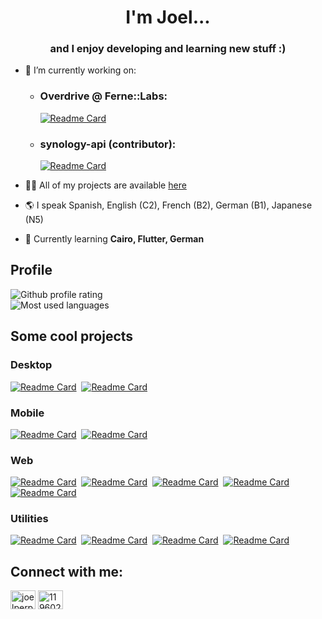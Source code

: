 <h1 align="center">I'm Joel...</h1>
<h3 align="center">and I enjoy developing and learning new stuff :)</h3>

- 🔭 I’m currently working on:
  - ### Overdrive @ Ferne::Labs:  
    [![Readme Card](https://github-readme-stats-jns1yovbs-joeperpetua.vercel.app/api/pin/?username=FerneLabs&repo=Overdrive&theme=dark)](https://github.com/FerneLabs/Overdrive) 
  - ### synology-api (contributor):
    [![Readme Card](https://github-readme-stats-jns1yovbs-joeperpetua.vercel.app/api/pin/?username=N4S4&repo=synology-api&theme=dark)](https://github.com/N4S4/synology-api) 

- 👨‍💻 All of my projects are available [here](https://joeperpetua.github.io/)

- 🌎 I speak Spanish, English (C2), French (B2), German (B1), Japanese (N5)

- 🌱 Currently learning **Cairo, Flutter, German**

## Profile
![Github profile rating](https://github-readme-stats-jns1yovbs-joeperpetua.vercel.app/api?username=joeperpetua&show_icons=true&theme=dark&locale=en)            
![Most used languages](https://github-readme-stats-jns1yovbs-joeperpetua.vercel.app/api/top-langs/?username=joeperpetua&layout=compact&theme=dark&locale=en&hide=TSQL,CSS,HTML&langs_count=6) 

## Some cool projects
### Desktop
[![Readme Card](https://github-readme-stats-jns1yovbs-joeperpetua.vercel.app/api/pin/?username=joeperpetua&repo=WindowsAdvancedAttributesManager&theme=dark)](https://github.com/joeperpetua/WindowsAdvancedAttributesManager)&nbsp;
[![Readme Card](https://github-readme-stats-jns1yovbs-joeperpetua.vercel.app/api/pin/?username=joeperpetua&repo=debug-extractor&theme=dark)](https://github.com/joeperpetua/debug-extractor)  

### Mobile
[![Readme Card](https://github-readme-stats-jns1yovbs-joeperpetua.vercel.app/api/pin/?username=joeperpetua&repo=multilang-flutter&theme=dark)](https://github.com/joeperpetua/multilang-flutter)&nbsp;
[![Readme Card](https://github-readme-stats-jns1yovbs-joeperpetua.vercel.app/api/pin/?username=joeperpetua&repo=TapRace&theme=dark)](https://github.com/joeperpetua/TapRace)&nbsp;

### Web
[![Readme Card](https://github-readme-stats-jns1yovbs-joeperpetua.vercel.app/api/pin/?username=joeperpetua&repo=mirai-extension&theme=dark)](https://github.com/joeperpetua/mirai-extension)&nbsp;
[![Readme Card](https://github-readme-stats-jns1yovbs-joeperpetua.vercel.app/api/pin/?username=joeperpetua&repo=djapones-webapp&theme=dark)](https://github.com/joeperpetua/djapones-webapp)&nbsp;
[![Readme Card](https://github-readme-stats-jns1yovbs-joeperpetua.vercel.app/api/pin/?username=joeperpetua&repo=simple-js-injector&theme=dark)](https://github.com/joeperpetua/simple-js-injector)&nbsp;
[![Readme Card](https://github-readme-stats-jns1yovbs-joeperpetua.vercel.app/api/pin/?username=joeperpetua&repo=exoPhone&theme=dark)](https://github.com/joeperpetua/exoPhone)&nbsp;
[![Readme Card](https://github-readme-stats-jns1yovbs-joeperpetua.vercel.app/api/pin/?username=joeperpetua&repo=ecommerce-react&theme=dark)](https://github.com/joeperpetua/ecommerce-react)&nbsp;

### Utilities
[![Readme Card](https://github-readme-stats-jns1yovbs-joeperpetua.vercel.app/api/pin/?username=joeperpetua&repo=RTK-Core6K&theme=dark)](https://github.com/joeperpetua/RTK-Core6K)&nbsp;
[![Readme Card](https://github-readme-stats-jns1yovbs-joeperpetua.vercel.app/api/pin/?username=joeperpetua&repo=exportVocabBusuu&theme=dark)](https://github.com/joeperpetua/exportVocabBusuu)&nbsp;
[![Readme Card](https://github-readme-stats-jns1yovbs-joeperpetua.vercel.app/api/pin/?username=joeperpetua&repo=SynologyChat-Trello-Integration&theme=dark)](https://github.com/joeperpetua/SynologyChat-Trello-Integration)&nbsp;
[![Readme Card](https://github-readme-stats-jns1yovbs-joeperpetua.vercel.app/api/pin/?username=joeperpetua&repo=twitter-watch-to-tg&theme=dark)](https://github.com/joeperpetua/twitter-watch-to-tg)&nbsp;



## Connect with me: 
<p align="left">
<a href="https://linkedin.com/in/joelperpetua?locale=en_US" target="blank"><img align="center" src="https://raw.githubusercontent.com/rahuldkjain/github-profile-readme-generator/master/src/images/icons/Social/linked-in-alt.svg" alt="joelperpetua" height="30" width="40" /></a>
<a href="https://stackoverflow.com/users/11960264" target="blank"><img align="center" src="https://raw.githubusercontent.com/rahuldkjain/github-profile-readme-generator/master/src/images/icons/Social/stack-overflow.svg" alt="11960264" height="30" width="40" /></a>
</p>
